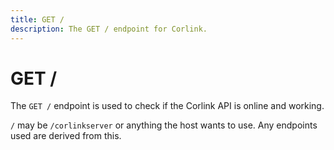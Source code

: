```yaml
---
title: GET / 
description: The GET / endpoint for Corlink.
---
```


# GET / 

The `GET /` endpoint is used to check if the Corlink API is online and working.

`/` may be `/corlinkserver` or anything the host wants to use. Any endpoints used are derived from this.
